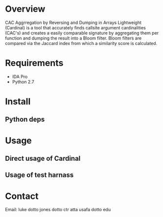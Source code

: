 # Overview
CAC Aggrregation by Reversing and Dumping in Arrays Lightweight (Cardinal) is a tool that accurately finds callsite argument cardinalities (CAC's) and creates a easily comparable signature by aggregating them per function and dumping the result into a Bloom filter. Bloom filters are compared via the Jaccard index from which a similarity score is calculated.

# Requirements
* IDA Pro
* Python 2.7

# Install
## Python deps

# Usage
## Direct usage of Cardinal
## Usage of test harnass

# Contact
Email: luke dotto jones dotto ctr atta usafa dotto edu
